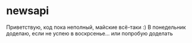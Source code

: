 # newsapi

Приветствую, код пока неполный, майские всё-таки :)
В понедельник доделаю, если не успею в воскрсенье... или попробую доделать